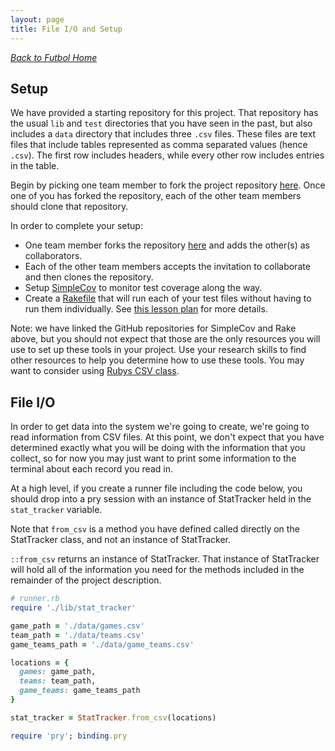 ```yaml
---
layout: page
title: File I/O and Setup
---
```


_[Back to Futbol Home](../index)_

## Setup

We have provided a starting repository for this project. That repository has the usual `lib` and `test` directories that you have seen in the past, but also includes a `data` directory that includes three `.csv` files. These files are text files that include tables represented as comma separated values (hence `.csv`). The first row includes headers, while every other row includes entries in the table.

Begin by picking one team member to fork the project repository [here](https://github.com/turingschool-examples/futbol).
Once one of you has forked the repository, each of the other team members should clone that repository.

In order to complete your setup:

* One team member forks the repository [here](https://github.com/turingschool-examples/futbol) and adds the other(s) as collaborators.
* Each of the other team members accepts the invitation to collaborate and then clones the repository.
* Setup [SimpleCov](https://github.com/colszowka/simplecov) to monitor test coverage along the way.
* Create a [Rakefile](https://github.com/ruby/rake) that will run each of your test files without having to run them individually. See [this lesson plan](http://backend.turing.io/module1/lessons/project_etiquette) for more details.

Note: we have linked the GitHub repositories for SimpleCov and Rake above, but you should not expect that those are the only resources you will use to set up these tools in your project. Use your research skills to find other resources to help you determine how to use these tools. You may want to consider using [Rubys CSV class](https://ruby-doc.org/stdlib-2.0.0/libdoc/csv/rdoc/CSV.html).

## File I/O

In order to get data into the system we're going to create, we're going to read information from CSV files. At this point, we don't expect that you have determined exactly what you will be doing with the information that you collect, so for now you may just want to print some information to the terminal about each record you read in.

At a high level, if you create a runner file including the code below, you should drop into a pry session with an instance of StatTracker held in the `stat_tracker` variable.

Note that `from_csv` is a method you have defined called directly on the StatTracker class, and not an instance of StatTracker.

`::from_csv` returns an instance of StatTracker. That instance of StatTracker will hold all of the information you need for the methods included in the remainder of the project description.

```ruby
# runner.rb
require './lib/stat_tracker'

game_path = './data/games.csv'
team_path = './data/teams.csv'
game_teams_path = './data/game_teams.csv'

locations = {
  games: game_path,
  teams: team_path,
  game_teams: game_teams_path
}

stat_tracker = StatTracker.from_csv(locations)

require 'pry'; binding.pry
```
